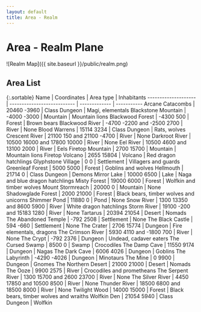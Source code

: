 ```yaml
---
layout: default
title: Area - Realm
---
```


# Area - Realm Plane

![Realm Map]({{ site.baseurl }}/public/realm.png)

## Area List

{:.sortable}
Name                 | Coordinates                 | Area type     | Inhabitants
-------------------- | --------------------------- | ------------- | -----------
Arcane Catacombs     | 20460 -3960                 | Class Dungeon | Magi, elementals
Blackstone Mountain  | -4000 -3000                 | Mountain      | Mountain lions
Blackwood Forest     | -4300 500                   | Forest        | Brown bears
Blackwood River      | -4700 -2200 and -2500 2700  | River         | None
Blood Warrens        | 15114 3234                  | Class Dungeon | Rats, wolves
Crescent River       | 21100 150 and 21100 -4700   | River         | None
Darkroot River       | 10500 16000 and 17800 10000 | River         | None
Eel River            | 10500 4600 and 13100 2000   | River         | Eels
Firetop Mountain     | 2700 15700                  | Mountain      | Mountain lions
Firetop Volcano      | 2655 15804                  | Volcano       | Red dragon hatchlings
Glyphstone Village   | 0 0                         | Settlement    | Villagers and guards
Greenleaf Forest     | 5000 5000                   | Forest        | Goblins and wolves
Hellmouth            | 21714 0                     | Class Dungeon | Demons
Mirror Lake          | 10000 6500                  | Lake          | Naga and blue dragon hatchlings
Misty Forest         | 19000 6000                  | Forest        | Wolfkin and timber wolves
Mount Stormreach     | 20000 0                     | Mountain      | None
Shadowglade Forest   | 2000 21000                  | Forest        | Black bears, timber wolves and unicorns
Shimmer Pond         | 11880 0                     | Pond          | None
Snow River           | 1300 13350 and 8600 5900    | River         | White dragon hatchlings
Storm River          | 19100 -200 and 15183 1280   | River         | None
Tartarus             | 20394 21054                 | Desert        | Nomads
The Abandoned Temple | -792 2508                   | Settlement    | None
The Black Castle     | 594 -660                    | Settlement    | None
The Crater           | 2706 15774                  | Dungeon       | Fire elementals, dragons
The Crimson River    | 5930 4110 and -1800 700     | River         | None
The Crypt            | -792 2376                   | Dungeon       | Undead, cadaver eaters
The Cursed Swamp     | 8500 0                      | Swamp         | Crocodiles
The Damp Cave        | 11550 9174                  | Dungeon       | Nagas
The Dark Cave        | 6006 4026                   | Dungeon       | Goblins
The Labyrinth        | -4290 -4026                 | Dungeon       | Minotaurs
The Mine             | 0 9900                      | Dungeon       | Gnomes
The Northern Desert  | 21000 21000                 | Desert        | Nomads
The Ooze             | 9900 2575                   | River         | Crocodiles and prometheans
The Serpent River    | 1300 15700 and 2600 23700   | River         | None
The Silver River     | 4450 17850 and 10500 8500   | River         | None
Thunder River        | 18500 6800 and 18500 8000   | River         | None
Twilight Wood        | 14000 15000                 | Forest        | Black bears, timber wolves and wraiths
Wolfkin Den          | 21054 5940                  | Class Dungeon | Wolfkin
